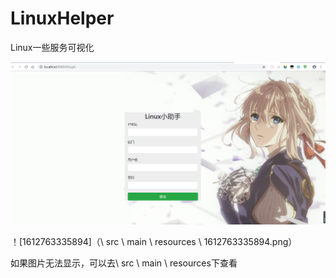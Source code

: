 # LinuxHelper
Linux一些服务可视化

![1612762945124](\src\main\resources\1612762945124.png)

！[1612763335894]（\ src \ main \ resources \ 1612763335894.png） 


如果图片无法显示，可以去\ src \ main \ resources下查看
